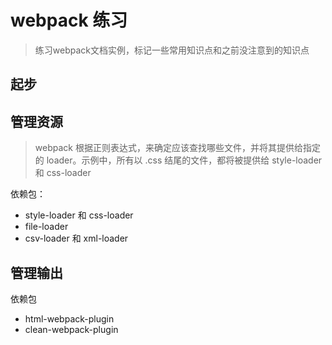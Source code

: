 # webpack 练习

>练习webpack文档实例，标记一些常用知识点和之前没注意到的知识点

## 起步

## 管理资源

>webpack 根据正则表达式，来确定应该查找哪些文件，并将其提供给指定的 loader。示例中，所有以 .css 结尾的文件，都将被提供给 style-loader 和 css-loader

依赖包：

 - style-loader 和 css-loader
 - file-loader
 - csv-loader 和 xml-loader
## 管理输出

依赖包

 - html-webpack-plugin
 - clean-webpack-plugin
